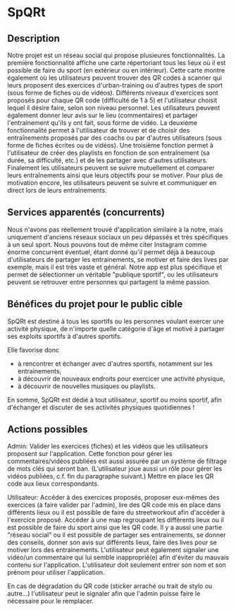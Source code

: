 # SpQRt
## Description
Notre projet est un réseau social qui propose plusieures fonctionnalités. La première fonctionnalité affiche une carte répertoriant tous les lieux où il est possible de faire du sport (en extérieur ou en intérieur). Cette carte montre également où les utilisateurs peuvent trouver des QR codes à scanner qui leurs proposent des exercices d'urban-training ou d'autres types de sport (sous forme de fiches ou de vidéos). Différents niveaux d'exercices sont proposés pour chaque QR code (difficulté de 1 à 5) et l'utilisateur choisit lequel il désire faire, selon son niveau personnel. Les utilisateurs peuvent également donner leur avis sur le lieu (commentaires) et partager l'entrainement qu'ils y ont fait, sous forme de vidéo. La deuxième fonctionnalité permet à l'utilisateur de trouver et de choisir des entraînements proposés par des coachs ou par d'autres utilisateurs (sous forme de fiches écrites ou de vidéos). Une troisième fonction permet à l'utilisateur de créer des playlists en fonction de son entraînement (sa durée, sa difficulté, etc.) et de les partager avec d'autres utilisateurs. Finalement les utilisateurs peuvent se suivre mutuellement et comparer leurs entraînements ainsi que leurs objectifs pour se motiver. Pour plus de motivation encore, les utilisateurs peuvent se suivre et communiquer en direct lors de leurs entraînements.
## Services apparentés (concurrents)
Nous n'avons pas réellement trouvé d'application similaire à la notre, mais uniquement d'anciens réseaux sociaux un peu dépassés et très spécifiques à un seul sport. Nous pouvons tout de même citer Instagram comme énorme concurrent éventuel, étant donné qu'il permet déjà à beaucoup d'utilisateurs de partager les entrainements, se motiver et faire des lives par exemple, mais il est très vaste et général. Notre app est plus spécifique et permet de sélectionner un véritable "publique sportif", ou les utilisateurs peuvent se retrouver entre personnes qui partagent la même passion.
## Bénéfices du projet pour le public cible
SpQRt est destiné à tous les sportifs ou les personnes voulant exercer une activité physique, de n'importe quelle catégorie d'âge et motivé à partager ses exploits sportifs à d'autres sportifs.

Elle favorise donc
- à rencontrer et échanger avec d'autres sportifs, notamment sur les entrainements,
- à découvrir de nouveaux endroits pour exercicer une activité physique,
- à découvrir de nouvelles musiques ou playlists.

En somme, SpQRt est dédié à tout utilisateur, sportif ou moins sportif, afin d'échanger et discuter de ses activités physiques quotidiennes !

## Actions possibles 
Admin: Valider les exercices (fiches) et les vidéos que les utilisateurs proposent sur l'application. Cette fonction pour gérer les commentaires/vidéos publiées est aussi assurée par un système de filtrage de mots clés qui seront ban. (L'utilisateur joue aussi un rôle pour gérer les vidéos publiées, c.f. fin du paragraphe suivant.) Mettre en place les QR code aux lieux correspondants.

Utilisateur: Accéder à des exercices proposés, proposer eux-mêmes des exercices (à faire valider par l'admin), lire des QR code mis en place dans différents lieux ou il est possible de faire du streetworkout afin d'accéder à l'exercice proposé. Accéder à une map regroupant les différents lieux ou il est possible de faire du sport ainsi que les QR code. Il y a aussi une partie "réseau social" ou il est possible de partager ses entrainements, se donner des conseils, donner son avis sur différents lieux, faire des lives pour se motiver lors des entrainements. L'utilisateur peut également signaler une vidéo/un commentaire qui lui semble inapproprié(e) afin d'éviter du mauvais contenu sur l'application. L'utilisateur doit seulement entrer son nom et son prénom pour utiliser l'application.

En cas de dégradation du QR code (sticker arraché ou trait de stylo ou autre...) l'utilisateur peut le signaler afin que l'admin puisse faire le nécessaire pour le remplacer.
